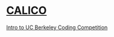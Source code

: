 # [CALICO](https://calico.cs.berkeley.edu/)

[Intro to UC Berkeley Coding Competition](https://www.facebook.com/share/v/1CZJjtTVsN/)
